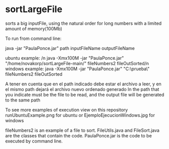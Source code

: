 # sortLargeFile
sorts a big inputFile, using the natural order for long numbers with a limited amount of memory(100Mb)

To run from command line:

java -jar "PaulaPonce.jar" path inputFileName outputFileName

ubuntu example: /n
java -Xmx100M -jar "PaulaPonce.jar" "/home/novakorp/sortLargeFile-main/" fileNumbers2 fileOutSorted/n
windows example:
java -Xmx100M -jar "PaulaPonce.jar" "C:\\prueba\\" fileNumbers2 fileOutSorted

A tener en cuenta que en el path indicado debe estar el archivo a leer, y en el mismo path dejará el archivo nuevo ordenado generado
In the path that you indicate must be the file to be read, and the output file will be generated to the same path 

To see more examples of execution view on this repository runUbuntuExample.png for ubuntu or  EjemploEjecucionWindows.jpg for windows

fileNumbers2 is an example of a file to sort.
FileUtils.java and FileSort.java are the classes that contain the code.
PaulaPonce.jar is the code to be executed by command line.
